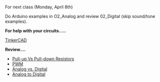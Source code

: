 For next class (Monday, April 8th)

Do Arduino examples in O2_Analog and review 02_Digital (skip sound/tone examples).  

**For help with your circuits.....**

[TinkerCAD](www.tinkercad.com)

**Review....**

* [Pull-up Vs Pull-down Resistors](https://www.iot-experiments.com/pull-up-pull-down-resistor/)
* [PWM](https://www.arduino.cc/en/Tutorial/PWM)
* [Analog vs. Digital](https://www.arduino.cc/reference/en/language/functions/analog-io/analogwrite/)
* [Analog to Digital](https://learn.sparkfun.com/tutorials/analog-to-digital-conversion/all)
